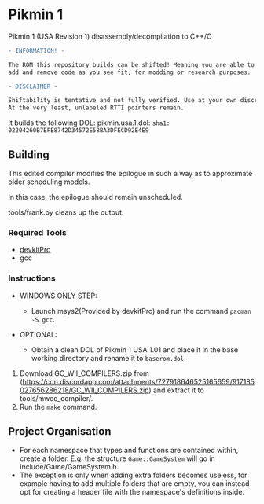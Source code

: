 # Pikmin 1
Pikmin 1 (USA Revision 1) disassembly/decompilation to C++/C

```diff
- INFORMATION! -

The ROM this repository builds can be shifted! Meaning you are able to now
add and remove code as you see fit, for modding or research purposes.

- DISCLAIMER -

Shiftability is tentative and not fully verified. Use at your own discretion.
At the very least, unlabeled RTTI pointers remain.
```

It builds the following DOL:
pikmin.usa.1.dol: `sha1: 02204260B7EFE8742D34572E58BA3DFECD92E4E9`

## Building
This edited compiler modifies the epilogue in such a way as to approximate older scheduling models.

In this case, the epilogue should remain unscheduled.

tools/frank.py cleans up the output.

### Required Tools
* [devkitPro](https://devkitpro.org/wiki/Getting_Started)
* gcc

### Instructions

* WINDOWS ONLY STEP:
	- Launch msys2(Provided by devkitPro) and run the command `pacman -S gcc`.

* OPTIONAL:
	- Obtain a clean DOL of Pikmin 1 USA 1.01 and place it in the base working directory and rename it to `baserom.dol`.
	
1. Download GC_WII_COMPILERS.zip from (https://cdn.discordapp.com/attachments/727918646525165659/917185027656286218/GC_WII_COMPILERS.zip) and extract it to tools/mwcc_compiler/.
2. Run the `make` command.

## Project Organisation
- For each namespace that types and functions are contained within, create a folder. E.g. the structure `Game::GameSystem` will go in include/Game/GameSystem.h.
- The exception is only when adding extra folders becomes useless, for example having to add multiple folders that are empty, you can instead opt for creating a header file with the namespace's definitions inside.
